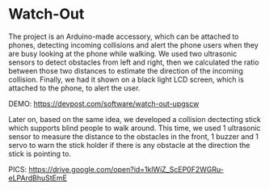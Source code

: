 # Watch-Out
The project is an Arduino-made accessory, which can be attached to phones, detecting incoming collisions and alert the phone users when they are busy looking at the phone while walking. We used two ultrasonic sensors to detect obstacles from left and right, then we calculated the ratio between those two distances to estimate the direction of the incoming collision. Finally, we had it shown on a black light LCD screen, which is attached to the phone, to alert the user.

DEMO: https://devpost.com/software/watch-out-upgscw

Later on, based on the same idea, we developed a collision dectecting stick which supports blind people to walk around.
This time, we used 1 ultrasonic sensor to measure the distance to the obstacles in the front, 1 buzzer and 1 servo to warn the stick holder if there is any obstacle at the direction the stick is pointing to.

PICS: https://drive.google.com/open?id=1klWiZ_ScEP0F2WGRu-eLPArdBhuStEmE
